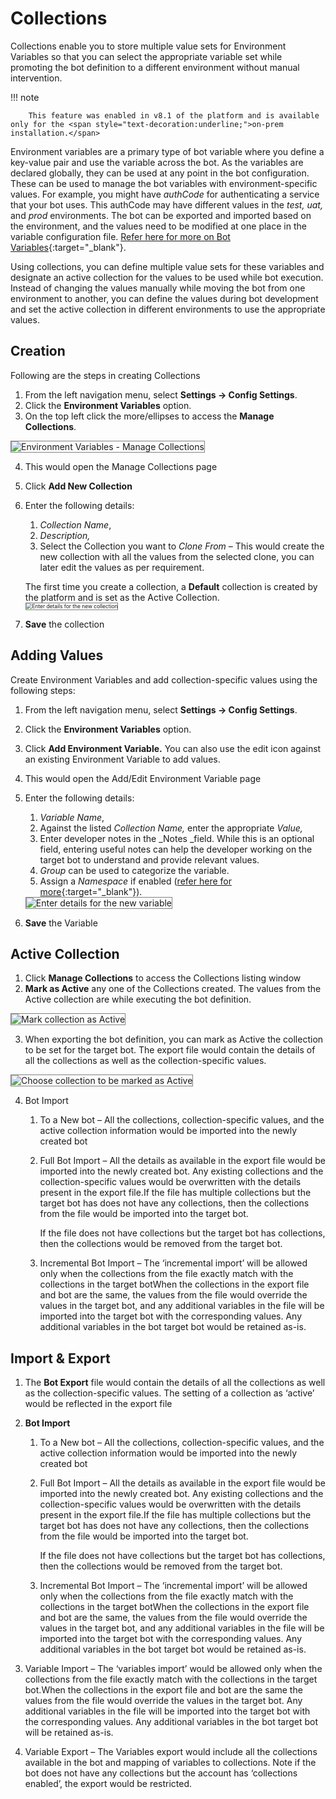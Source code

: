# **Collections**

Collections enable you to store multiple value sets for Environment Variables so that you can select the appropriate variable set while promoting the bot definition to a different environment without manual intervention.

!!! note

        This feature was enabled in v8.1 of the platform and is available only for the <span style="text-decoration:underline;">on-prem installation.</span>

Environment variables are a primary type of bot variable where you define a key-value pair and use the variable across the bot. As the variables are declared globally, they can be used at any point in the bot configuration. These can be used to manage the bot variables with environment-specific values. For example, you might have _authCode_ for authenticating a service that your bot uses. This authCode may have different values in the _test, uat,_ and _prod_ environments. The bot can be exported and imported based on the environment, and the values need to be modified at one place in the variable configuration file. [Refer here for more on Bot Variables](../using-bot-variables/#environment-variables){:target="_blank"}.

Using collections, you can define multiple value sets for these variables and designate an active collection for the values to be used while bot execution. Instead of changing the values manually while moving the bot from one environment to another, you can define the values during bot development and set the active collection in different environments to use the appropriate values.


## Creation

Following are the steps in creating Collections

1. From the left navigation menu, select **Settings -> Config Settings**.
2. Click the **Environment Variables** option.
3. On the top left click the more/ellipses to access the **Manage Collections**.  
<img src="../images/collections-img1.png" alt="Environment Variables - Manage Collections" title="Environment Variables - Manage Collections" style="border: 1px solid gray;"/> 

4. This would open the Manage Collections page
5. Click **Add New Collection**
6. Enter the following details:
    1. _Collection Name_,
    2. _Description,_
    3. Select the Collection you want to _Clone From_ – This would create the new collection with all the values from the selected clone, you can later edit the values as per requirement.

    The first time you create a collection, a **Default** collection is created by the platform and is set as the Active Collection.  
    <img src="../images/collections-img2.png" alt="Enter details for the new collection" title="Enter details for the new collection" style="border: 1px solid gray;zoom:60%;"/>

7. **Save** the collection


## Adding Values

Create Environment Variables and add collection-specific values using the following steps:

1. From the left navigation menu, select **Settings -> Config Settings**.
2. Click the **Environment Variables** option.
3. Click **Add Environment Variable.** You can also use the edit icon against an existing Environment Variable to add values.
4. This would open the Add/Edit Environment Variable page
5. Enter the following details:
    1. _Variable Name_,
    2. Against the listed _Collection Name,_ enter the appropriate _Value,_
    3. Enter developer notes in the _Notes _field. While this is an optional field, entering useful notes can help the developer working on the target bot to understand and provide relevant values.
    4. _Group_ can be used to categorize the variable.
    5. Assign a _Namespace_ if enabled ([refer here for more](../../managing-namespace/){:target="_blank"}).  
    <img src="../images/collections-img3.png" alt="Enter details for the new variable" title="Enter details for the new variable" style="border: 1px solid gray;"/>

6. **Save** the Variable


## Active Collection

1. Click **Manage Collections** to access the Collections listing window
2. **Mark as Active** any one of the Collections created. The values from the Active collection are while executing the bot definition.  
<img src="../images/collections-img4.png" alt="Mark collection as Active" title="Mark collection as Active" style="border: 1px solid gray;"/>

3. When exporting the bot definition, you can mark as Active the collection to be set for the target bot. The export file would contain the details of all the collections as well as the collection-specific values.  
<img src="../images/collections-img5.png" alt="Choose collection to be marked as Active" title="Choose collection to be marked as Active" style="border: 1px solid gray;"/>

4. Bot Import
    1. To a New bot – All the collections, collection-specific values, and the active collection information would be imported into the newly created bot
    2. Full Bot Import – All the details as available in the export file would be imported into the newly created bot. Any existing collections and the collection-specific values would be overwritten with the details present in the export file.If the file has multiple collections but the target bot has does not have any collections, then the collections from the file would be imported into the target bot.
    
        If the file does not have collections but the target bot has collections, then the collections would be removed from the target bot.
    
    3. Incremental Bot Import – The ‘incremental import’ will be allowed only when the collections from the file exactly match with the collections in the target botWhen the collections in the export file and bot are the same, the values from the file would override the values in the target bot, and any additional variables in the file will be imported into the target bot with the corresponding values. Any additional variables in the bot target bot would be retained as-is.


## Import & Export



1. The **Bot Export** file would contain the details of all the collections as well as the collection-specific values. The setting of a collection as ‘active’ would be reflected in the export file
2. **Bot Import**
    1. To a New bot – All the collections, collection-specific values, and the active collection information would be imported into the newly created bot
    2. Full Bot Import – All the details as available in the export file would be imported into the newly created bot. Any existing collections and the collection-specific values would be overwritten with the details present in the export file.If the file has multiple collections but the target bot has does not have any collections, then the collections from the file would be imported into the target bot.
    
        If the file does not have collections but the target bot has collections, then the collections would be removed from the target bot.
    
    3. Incremental Bot Import – The ‘incremental import’ will be allowed only when the collections from the file exactly match with the collections in the target botWhen the collections in the export file and bot are the same, the values from the file would override the values in the target bot, and any additional variables in the file will be imported into the target bot with the corresponding values. Any additional variables in the bot target bot would be retained as-is.

3. Variable Import – The ‘variables import’ would be allowed only when the collections from the file exactly match with the collections in the target bot.When the collections in the export file and bot are the same the values from the file would override the values in the target bot. Any additional variables in the file will be imported into the target bot with the corresponding values. Any additional variables in the bot target bot will be retained as-is.
4. Variable Export – The Variables export would include all the collections available in the bot and mapping of variables to collections. Note if the bot does not have any collections but the account has ‘collections enabled’, the export would be restricted.